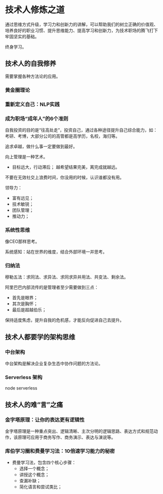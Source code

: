 # 技术人修炼之道

通过思维方式升级，学习力和创新力的讲解，可以帮助我们的树立正确的价值观、培养良好的职业习惯、提升思维能力、提高学习和创新力，为技术职场的腾飞打下牢固坚实的基础。

终身学习。

## 技术人的自我修养

需要掌握各种方法论的应用。

### 黄金圈理论

### 重新定义自己：NLP实践

### 成为职场“成年人”的6个准则

自我投资的目的是“往高处走”，投资自己，通过各种途径提升自己综合能力，如：考研、考博，大部分公司的高管都是高学历，名校，海归等。

追求卓越，做什么事一定要做到最好。

向上管理是一种艺术。

- 目标远大，行动滞后；
  越希望结果完美，离完成就越远。

不要在无效社交上浪费时间，你没用的时候，认识谁都没有用。


领导力：

- 富有远见；
- 技术敏锐；
- 团队管理；
- 推动力；

### 系统性思维

像CEO那样思考。

系统感知：站在世界的维度，结合外部环境一并思考。

### 归纳法

穆勒五法：求同法、求异法、求同求异并用法、共变法、剩余法。

阿里巴巴内部流传的是管理者至少需要做到三点：

- 首先是眼界；
- 其次是胸怀；
- 最后是超越伯乐；

保持适度焦虑，提升自我的危机感，才能反向促进自己去提升。

## 技术人都要学的架构思维

### 中台架构

中台架构是解决企业复杂生态中协作问题的方法论。

### Serverless 架构

node serverless 

## 技术人的难“言”之痛

### 金字塔原理：让你的表达更有逻辑性

金字塔原理是一种重点突出、逻辑清晰、主次分明的逻辑思路、表达方式和规范动作，该原理可应用于商务写作、商务演示、表达与演说等。

### 库伯学习圈和费曼学习法：10倍速学习能力的秘密

- 费曼学习法，包含四个核心步骤：
  - 选择一个概念；
  - 讲授这个概念；
  - 查漏补缺；
  - 简化语言和尝试类比；

